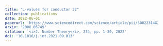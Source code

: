 ```yaml
---
title: "L-values for conductor 32"
collection: publications
date: 2022-06-01
paperurl: 'https://www.sciencedirect.com/science/article/pii/S0022314X21003279'
arxiv: '2008.06749'
citation: '<i>J. Number Theory</i>, 234, pp. 1-30, 2022'
doi: '10.1016/j.jnt.2021.09.013'
---
```

